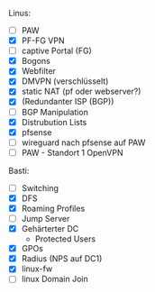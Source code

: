 Linus:

- [ ] PAW
- [x] PF-FG VPN
- [ ] captive Portal (FG)
- [x] Bogons
- [x] Webfilter
- [x] DMVPN (verschlüsselt)
- [x] static NAT (pf oder webserver?)
- [x] (Redundanter ISP (BGP))
- [ ] BGP Manipulation
- [x] Distrubution Lists
- [x] pfsense
- [ ] wireguard nach pfsense auf PAW
- [ ] PAW - Standort 1 OpenVPN

Basti:

- [ ] Switching
- [x] DFS
- [x] Roaming Profiles
- [ ] Jump Server
- [x] Gehärterter DC
  - Protected Users
- [x] GPOs
- [x] Radius (NPS auf DC1)
- [x] linux-fw
- [ ] linux Domain Join
